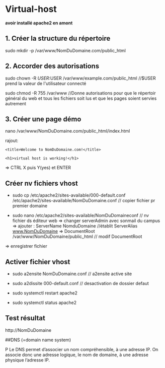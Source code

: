 # Virtual-host

__avoir installé apache2 en amont__


## 1. Créer la structure du répertoire

sudo mkdir -p /var/www/NomDuDomaine.com/public_html

## 2. Accorder des autorisations

sudo chown -R $USER:$USER /var/www/example.com/public_html //$USER prend la valeur de l'utilisateur connecté 

sudo chmod -R 755 /var/www //Donne autorisations pour que le répertoir général du web et tous les fichiers soit lus et que les pages soient servies autrement

## 3. Créer une page démo 

nano /var/www/NomDuDomaine.com/public_html/index.html

rajout: 

<html>
  
  <head>
    
    <title>Welcome to NomDuDomaine.com!</title>
    
  </head>
  
  <body>
    
    <h1>virtual host is working!</h1>
  
  </body>

</html>

=> CTRL X puis Y(yes) et ENTER


## Créer nv fichiers vhost 

- sudo cp /etc/apache2/sites-available/000-default.conf /etc/apache2/sites-available/NomDuDomaine.conf // copier fichier pr premier domaine

- sudo nano /etc/apache2/sites-available/NomDuDomaineconf // nv fichier ds éditeur web 
 => changer serverAdmin avec sonmail du campus
 => ajouter : ServerName NomduDomaine //établit 
ServerAlias www.NomDuDomaine
=> DocumentRoot /var/www/NomDuDomaine/public_html // modif DocumentRoot

=> enregistrer fichier 

## Activer fichier vhost

- sudo a2ensite NomDuDomaine.conf // a2ensite active site 
- sudo a2dissite 000-default.conf // desactivation de dossier defaut 

- sudo systemctl restart apache2
- sudo systemctl status apache2


## Test résultat 

http://NomDuDomaine


##DNS (=domain name system)

P Le DNS permet d’associer un nom compréhensible, à une adresse IP. On associe donc une adresse logique, le nom de domaine, à une adresse physique l’adresse IP.




